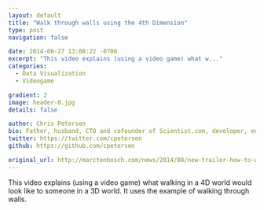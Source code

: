 ```yaml
---
layout: default
title: "Walk through walls using the 4th Dimension"
type: post
navigation: false

date: 2014-08-27 13:08:22 -0700
excerpt: "This video explains (using a video game) what w..."
categories:
  - Data Visualization
  - Videogame

gradient: 2
image: header-0.jpg
details: false

author: Chris Petersen
bio: Father, husband, CTO and cofounder of Scientist.com, developer, entrepreneur and technologist.
twitter: https://twitter.com/cpetersen
github: https://github.com/cpetersen

original_url: http://marctenbosch.com/news/2014/08/new-trailer-how-to-walk-through-walls-using-the-fourth-dimension/
---
```



This video explains (using a video game) what walking in a 4D world would look like to someone in a 3D world. It uses the example of walking through walls. 

 
